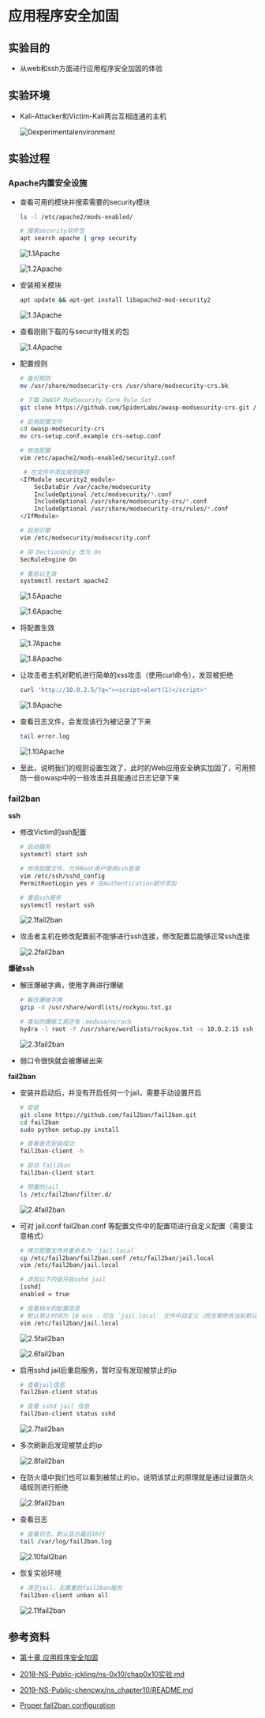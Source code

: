 # 应用程序安全加固

## 实验目的

- 从web和ssh方面进行应用程序安全加固的体验

## 实验环境

- Kali-Attacker和Victim-Kali两台互相连通的主机

    ![0experimentalenvironment](imgs/0experimentalenvironment.PNG)


## 实验过程

### Apache内置安全设施

- 查看可用的模块并搜索需要的security模块

    ```bash
    ls -l /etc/apache2/mods-enabled/

    # 搜索security软件包
    apt search apache | grep security
    ```

    ![1.1Apache](imgs/1.1Apache.PNG)

    ![1.2Apache](imgs/1.2Apache.PNG)

- 安装相关模块

    ```bash
    apt update && apt-get install libapache2-mod-security2
    ```

    ![1.3Apache](imgs/1.3Apache.PNG)

- 查看刚刚下载的与security相关的包

    ![1.4Apache](imgs/1.4Apache.PNG)

- 配置规则

    ```bash
    # 备份规则
    mv /usr/share/modsecurity-crs /usr/share/modsecurity-crs.bk

    # 下载 OWASP ModSecurity Core Rule Set
    git clone https://github.com/SpiderLabs/owasp-modsecurity-crs.git /usr/share/modsecurity-crs

    # 启用配置文件
    cd owasp-modsecurity-crs
    mv crs-setup.conf.example crs-setup.conf

    # 修改配置
    vim /etc/apache2/mods-enabled/security2.conf

     # 在文件中添加规则路径
    <IfModule security2_module> 
        SecDataDir /var/cache/modsecurity 
        IncludeOptional /etc/modsecurity/*.conf 
        IncludeOptional /usr/share/modsecurity-crs/*.conf 
        IncludeOptional /usr/share/modsecurity-crs/rules/*.conf 
    </IfModule>

    # 启用引擎
    vim /etc/modsecurity/modsecurity.conf

    # 将 DectionOnly 改为 On
    SecRuleEngine On

    # 重启以生效
    systemctl restart apache2
    ```

    ![1.5Apache](imgs/1.5Apache.PNG)

    ![1.6Apache](imgs/1.6Apache.PNG)

- 将配置生效

    ![1.7Apache](imgs/1.7Apache.PNG)

    ![1.8Apache](imgs/1.8Apache.PNG)

- 让攻击者主机对靶机进行简单的xss攻击（使用curl命令），发现被拒绝

    ```bash
    curl 'http://10.0.2.5/?q="><script>alert(1)</script>'
    ```

    ![1.9Apache](imgs/1.9Apache.PNG)

- 查看日志文件，会发现该行为被记录了下来

    ```bash
    tail error.log
    ```

    ![1.10Apache](imgs/1.10Apache.PNG)

- 至此，说明我们的规则设置生效了，此时的Web应用安全确实加固了，可用预防一些owasp中的一些攻击并且能通过日志记录下来


### fail2ban

**ssh**

- 修改Victim的ssh配置

    ```bash
    # 启动服务
    systemctl start ssh

    # 修改配置文件，允许Root用户使用ssh登录
    vim /etc/ssh/sshd_config
    PermitRootLogin	yes # 在Authentication部分添加

    # 重启ssh服务
    systemctl restart ssh
    ```

    ![2.1fail2ban](imgs/2.1fail2ban.PNG)

- 攻击者主机在修改配置前不能够进行ssh连接，修改配置后能够正常ssh连接

    ![2.2fail2ban](imgs/2.2fail2ban.PNG)

**爆破ssh**

- 解压爆破字典，使用字典进行爆破

    ```bash
    # 解压爆破字典
    gzip -d /usr/share/wordlists/rockyou.txt.gz

    # 类似的爆破工具还有：medusa/ncrack
    hydra -l root -P /usr/share/wordlists/rockyou.txt -v 10.0.2.15 ssh
    ```

    ![2.3fail2ban](imgs/2.3fail2ban.PNG)

- 弱口令很快就会被爆破出来

**fail2ban**

- 安装并启动后，并没有开启任何一个jail，需要手动设置开启

    ```bash
    # 安装
    git clone https://github.com/fail2ban/fail2ban.git
    cd fail2ban
    sudo python setup.py install

    # 查看是否安装成功
    fail2ban-client -h

    # 启动 fail2ban
    fail2ban-client start

    # 预置的jail
    ls /etc/fail2ban/filter.d/
    ```

    ![2.4fail2ban](imgs/2.4fail2ban.PNG)

- 可对 jail.conf fail2ban.conf 等配置文件中的配置项进行自定义配置（需要注意格式）

    ```bash
    # 拷贝配置文件并重命名为 `jail.local`
    cp /etc/fail2ban/fail2ban.conf /etc/fail2ban/jail.local
    vim /etc/fail2ban/jail.local

    # 添加以下内容开启sshd jail
    [sshd]
    enabled = true

    # 查看相关的配置信息
    # 默认禁止时间为 10 min ，可在 `jail.local` 文件中自定义（而无需修改当前默认的配置文件）
    vim /etc/fail2ban/jail.local
    ```

    ![2.5fail2ban](imgs/2.5fail2ban.PNG)

    ![2.6fail2ban](imgs/2.6fail2ban.PNG)

- 启用sshd jail后重启服务，暂时没有发现被禁止的ip

    ```bash
    # 查看jail信息
    fail2ban-client status

    # 查看 sshd jail 信息
    fail2ban-client status sshd
    ```

    ![2.7fail2ban](imgs/2.7fail2ban.PNG)

- 多次刷新后发现被禁止的ip

    ![2.8fail2ban](imgs/2.8fail2ban.PNG)

- 在防火墙中我们也可以看到被禁止的ip，说明该禁止的原理就是通过设置防火墙规则进行拒绝

    ![2.9fail2ban](imgs/2.9fail2ban.PNG)

-   查看日志
    ```bash
    # 查看日志，默认显示最后10行
    tail /var/log/fail2ban.log
    ```

    ![2.10fail2ban](imgs/2.10fail2ban.PNG)

- 恢复实验环境

    ```bash
    # 清空jail，无需重启fail2ban服务
    fail2ban-client unban all
    ```

    ![2.11fail2ban](imgs/2.11fail2ban.PNG)


## 参考资料

- [第十章 应用程序安全加固](https://c4pr1c3.github.io/cuc-ns/chap0x10/main.html)

- [2018-NS-Public-jckling/ns-0x10/chap0x10实验.md](https://github.com/CUCCS/2018-NS-Public-jckling/blob/ns-0x10/ns-0x10/chap0x10%E5%AE%9E%E9%AA%8C.md)

- [2019-NS-Public-chencwx/ns_chapter10/README.md](https://github.com/CUCCS/2019-NS-Public-chencwx/blob/ns_chap0x10/ns_chapter10/README.md)

- [Proper fail2ban configuration](https://github.com/fail2ban/fail2ban/wiki/Proper-fail2ban-configuration)